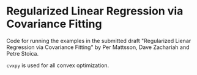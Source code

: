 # Regularized Linear Regression via Covariance Fitting
Code for running the examples in the submitted draft "Regularized Lienar Regression via Covariance Fitting" by Per Mattsson, Dave Zachariah and Petre Stoica. 

`cvxpy` is used for all convex optimization.
